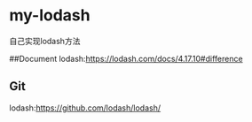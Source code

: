 # my-lodash
自己实现lodash方法

##Document
lodash:https://lodash.com/docs/4.17.10#difference

## Git
lodash:https://github.com/lodash/lodash/
